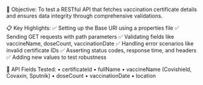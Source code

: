 🎯 Objective:
To test a RESTful API that fetches vaccination certificate details and ensures data integrity through comprehensive validations.

📋 Key Highlights:
✅ Setting up the Base URI using a properties file
✅ Sending GET requests with path parameters
✅ Validating fields like vaccineName, doseCount, vaccinationDate
✅ Handling error scenarios like invalid certificate IDs
✅ Asserting status codes, response time, and headers
✅ Adding new values to test robustness

🧾 API Fields Tested:
• certificateId
• fullName
• vaccineName (Covishield, Covaxin, Sputnik)
• doseCount
• vaccinationDate
• location
